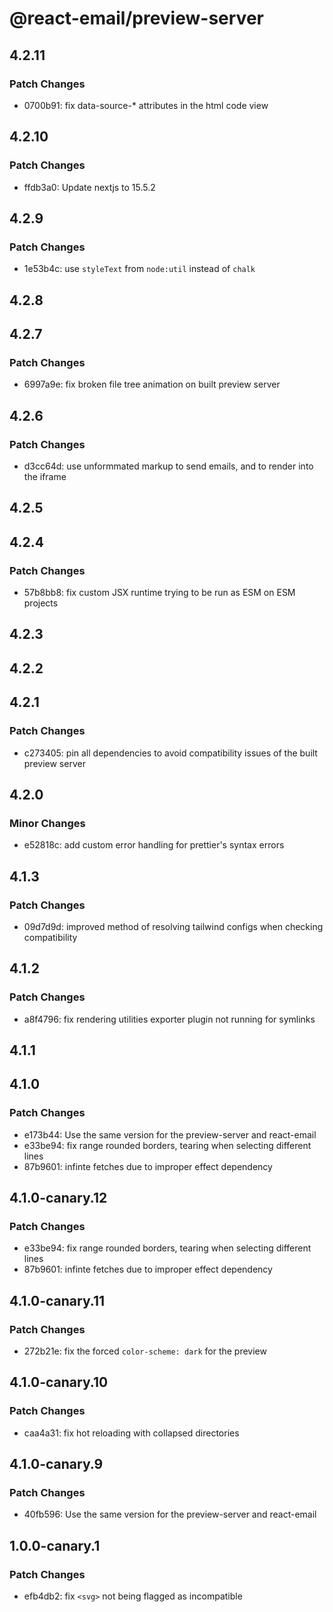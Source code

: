 # @react-email/preview-server

## 4.2.11

### Patch Changes

- 0700b91: fix data-source-\* attributes in the html code view

## 4.2.10

### Patch Changes

- ffdb3a0: Update nextjs to 15.5.2

## 4.2.9

### Patch Changes

- 1e53b4c: use `styleText` from `node:util` instead of `chalk`

## 4.2.8

## 4.2.7

### Patch Changes

- 6997a9e: fix broken file tree animation on built preview server

## 4.2.6

### Patch Changes

- d3cc64d: use unformmated markup to send emails, and to render into the iframe

## 4.2.5

## 4.2.4

### Patch Changes

- 57b8bb8: fix custom JSX runtime trying to be run as ESM on ESM projects

## 4.2.3

## 4.2.2

## 4.2.1

### Patch Changes

- c273405: pin all dependencies to avoid compatibility issues of the built preview server

## 4.2.0

### Minor Changes

- e52818c: add custom error handling for prettier's syntax errors

## 4.1.3

### Patch Changes

- 09d7d9d: improved method of resolving tailwind configs when checking compatibility

## 4.1.2

### Patch Changes

- a8f4796: fix rendering utilities exporter plugin not running for symlinks

## 4.1.1

## 4.1.0

### Patch Changes

- e173b44: Use the same version for the preview-server and react-email
- e33be94: fix range rounded borders, tearing when selecting different lines
- 87b9601: infinte fetches due to improper effect dependency

## 4.1.0-canary.12

### Patch Changes

- e33be94: fix range rounded borders, tearing when selecting different lines
- 87b9601: infinte fetches due to improper effect dependency

## 4.1.0-canary.11

### Patch Changes

- 272b21e: fix the forced `color-scheme: dark` for the preview

## 4.1.0-canary.10

### Patch Changes

- caa4a31: fix hot reloading with collapsed directories

## 4.1.0-canary.9

### Patch Changes

- 40fb596: Use the same version for the preview-server and react-email

## 1.0.0-canary.1

### Patch Changes

- efb4db2: fix `<svg>` not being flagged as incompatible
